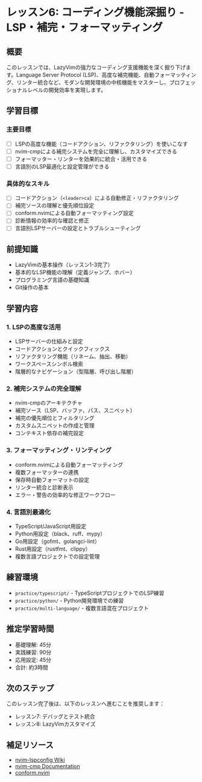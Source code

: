 # レッスン6: コーディング機能深掘り - LSP・補完・フォーマッティング

## 概要
このレッスンでは、LazyVimの強力なコーディング支援機能を深く掘り下げます。Language Server Protocol (LSP)、高度な補完機能、自動フォーマッティング、リンター統合など、モダンな開発環境の中核機能をマスターし、プロフェッショナルレベルの開発効率を実現します。

## 学習目標

### 主要目標
- [ ] LSPの高度な機能（コードアクション、リファクタリング）を使いこなす
- [ ] nvim-cmpによる補完システムを完全に理解し、カスタマイズできる
- [ ] フォーマッター・リンターを効果的に統合・活用できる
- [ ] 言語別のLSP最適化と設定管理ができる

### 具体的なスキル
- [ ] コードアクション（`<leader>ca`）による自動修正・リファクタリング
- [ ] 補完ソースの理解と優先順位設定
- [ ] conform.nvimによる自動フォーマッティング設定
- [ ] 診断情報の効率的な確認と修正
- [ ] 言語別LSPサーバーの設定とトラブルシューティング

## 前提知識
- LazyVimの基本操作（レッスン1-3完了）
- 基本的なLSP機能の理解（定義ジャンプ、ホバー）
- プログラミング言語の基礎知識
- Git操作の基本

## 学習内容

### 1. LSPの高度な活用
- LSPサーバーの仕組みと設定
- コードアクションとクイックフィックス
- リファクタリング機能（リネーム、抽出、移動）
- ワークスペースシンボル検索
- 階層的なナビゲーション（型階層、呼び出し階層）

### 2. 補完システムの完全理解
- nvim-cmpのアーキテクチャ
- 補完ソース（LSP、バッファ、パス、スニペット）
- 補完の優先順位とフィルタリング
- カスタムスニペットの作成と管理
- コンテキスト依存の補完設定

### 3. フォーマッティング・リンティング
- conform.nvimによる自動フォーマッティング
- 複数フォーマッターの連携
- 保存時自動フォーマットの設定
- リンター統合と診断表示
- エラー・警告の効率的な修正ワークフロー

### 4. 言語別最適化
- TypeScript/JavaScript用設定
- Python用設定（black、ruff、mypy）
- Go用設定（gofmt、golangci-lint）
- Rust用設定（rustfmt、clippy）
- 複数言語プロジェクトでの設定管理

## 練習環境
- `practice/typescript/` - TypeScriptプロジェクトでのLSP練習
- `practice/python/` - Python開発環境での練習
- `practice/multi-language/` - 複数言語混在プロジェクト

## 推定学習時間
- 基礎理解: 45分
- 実践練習: 90分
- 応用設定: 45分
- 合計: 約3時間

## 次のステップ
このレッスン完了後は、以下のレッスンへ進むことを推奨します：
- レッスン7: デバッグとテスト統合
- レッスン8: LazyVimカスタマイズ

## 補足リソース
- [nvim-lspconfig Wiki](https://github.com/neovim/nvim-lspconfig/wiki)
- [nvim-cmp Documentation](https://github.com/hrsh7th/nvim-cmp)
- [conform.nvim](https://github.com/stevearc/conform.nvim)